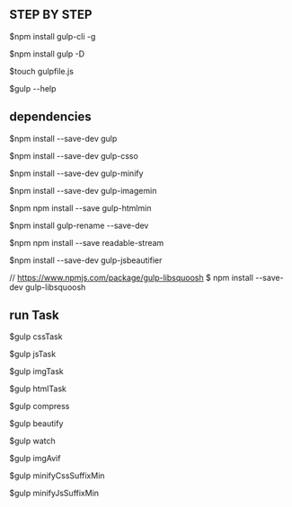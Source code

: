  ## STEP BY STEP

$npm install gulp-cli -g

$npm install gulp -D

$touch gulpfile.js

$gulp --help



## dependencies

$npm install --save-dev gulp

$npm install --save-dev gulp-csso

$npm install --save-dev gulp-minify

$npm install --save-dev gulp-imagemin

$npm npm install --save gulp-htmlmin

$npm install gulp-rename --save-dev

$npm npm install --save readable-stream


$npm install --save-dev gulp-jsbeautifier

// https://www.npmjs.com/package/gulp-libsquoosh
$ npm install --save-dev gulp-libsquoosh

## run Task

$gulp cssTask

$gulp jsTask

$gulp imgTask

$gulp htmlTask

$gulp compress

$gulp beautify

$gulp watch

$gulp imgAvif

$gulp minifyCssSuffixMin

$gulp minifyJsSuffixMin
